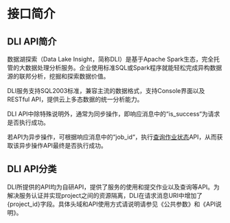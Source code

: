 # 接口简介<a name="zh-cn_topic_0067024877"></a>

## DLI API简介<a name="section10325576161445"></a>

数据湖探索（Data Lake Insight，简称DLI）是基于Apache Spark生态，完全托管的大数据处理分析服务。企业使用标准SQL或Spark程序就能轻松完成异构数据源的联邦分析，挖掘和探索数据价值。

DLI服务支持SQL2003标准，兼容主流的数据格式，支持Console界面以及RESTful API，提供云上多态数据的统一分析能力。

DLI API中除特殊说明外，通常为同步操作，即响应消息中的“is\_success“为请求是否执行成功。

若API为异步操作，可根据响应消息中的“job\_id“，执行[查询作业状态](查询作业状态.md)API，从而获取该异步操作API最终是否执行成功。

## DLI API分类<a name="section43479887161732"></a>

DLI所提供的API均为自研API，提供了服务的使用和提交作业以及查询等API。为解决服务认证并实现project之间的资源隔离，DLI在请求消息URI中增加了\{project\_id\}字段。具体头域和API使用方式请说明请参见《公共参数》和《API说明》。

